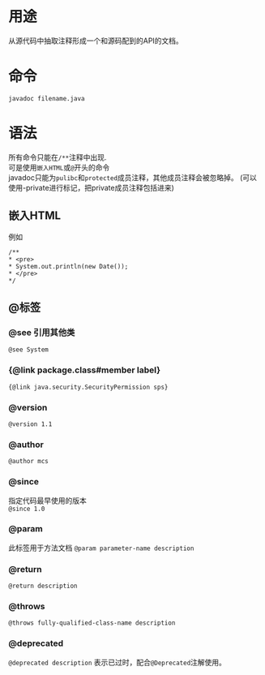 # 用途
从源代码中抽取注释形成一个和源码配到的API的文档。

# 命令
`javadoc filename.java`

# 语法
所有命令只能在`/**`注释中出现.  
可是使用`嵌入HTML`或`@`开头的命令  
javadoc只能为`pulibc`和`protected`成员注释，其他成员注释会被忽略掉。
(可以使用-private进行标记，把private成员注释包括进来)

## 嵌入HTML
例如
```
/**
* <pre>
* System.out.println(new Date());
* </pre>
*/
```

## @标签
### @see 引用其他类
`@see System`
### {@link package.class#member label}
`{@link java.security.SecurityPermission sps}`
### @version
`@version 1.1`
### @author
`@author mcs`
### @since
指定代码最早使用的版本  
`@since 1.0`
### @param
此标签用于方法文档
`@param parameter-name description`
### @return
`@return description`
### @throws
`@throws fully-qualified-class-name description`
### @deprecated
`@deprecated description`
表示已过时，配合`@Deprecated`注解使用。

